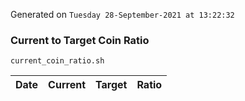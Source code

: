 Generated on `Tuesday 28-September-2021 at 13:22:32`

### Current to Target Coin Ratio
`current_coin_ratio.sh`

Date|Current|Target|Ratio
---|---|---|---
